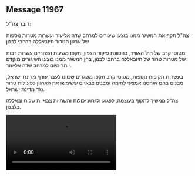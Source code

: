 ## Message 11967

דובר צה״ל:

צה"ל תקף את המשגר ממנו בוצעו שיגורים למרחב שדה אליעזר ועשרות מטרות נוספות של ארגון הטרור חיזבאללה ברחבי לבנון

מטוסי קרב של חיל האוויר, בהכוונת פיקוד הצפון, תקפו משעות הצהריים עשרות רבות של מטרות טרור של חיזבאללה ברחבי לבנון, בהן המשגר ממנו בוצעו השיגורים מוקדם יותר היום למרחב שדה אליעזר.

בעשרות תקיפות נוספות, מטוסי קרב תקפו משגרים שכוונו לעבר עורף מדינת ישראל, מבנים בהם אוחסנו אמצעי לחימה ומבנים צבאיים ששימשו את הארגון לפעילות טרור נגד מדינת ישראל.

צה"ל ממשיך לתקוף בעוצמה, לפגוע ולגרוע יכולות ותשתיות צבאיות של חיזבאללה בלבנון.

![Video](https://data.iron-swords.co.il/2024/September/29/https://data.iron-swords.co.il/2024/September/29/11967/11967_media.mp4)
